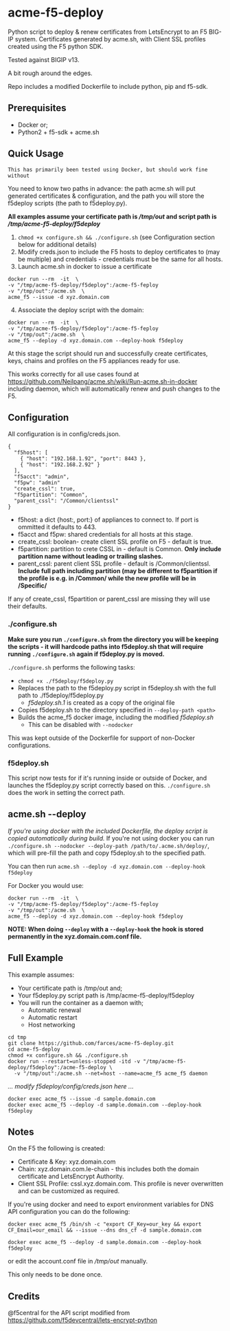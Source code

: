 # acme-f5-deploy
Python script to deploy &amp; renew certificates from LetsEncrypt to an F5 BIG-IP system. Certificates generated by acme.sh, with Client SSL profiles created using the F5 python SDK. 

Tested against BIGIP v13.

A bit rough around the edges.

Repo includes a modified Dockerfile to include python, pip and f5-sdk.
## Prerequisites
- Docker or;
- Python2 + f5-sdk + acme.sh

## Quick Usage
`This has primarily been tested using Docker, but should work fine without`

You need to know two paths in advance: the path acme.sh will put generated certificates & configuration, and the path you will store the f5deploy scripts (the path to f5deploy.py).

**All examples assume your certificate path is _/tmp/out_ and script path is _/tmp/acme-f5-deploy/f5deploy_**
1. `chmod +x configure.sh && ./configure.sh` (see Configuration section below for additional details)
2. Modify creds.json to include the F5 hosts to deploy certificates to (may be multiple) and credentials - credentials must be the same for all hosts.
3. Launch acme.sh in docker to issue a certificate
  ```
 docker run --rm  -it  \
 -v "/tmp/acme-f5-deploy/f5deploy":/acme-f5-feploy
 -v "/tmp/out":/acme.sh  \
 acme_f5 --issue -d xyz.domain.com
  ``` 
4. Associate the deploy script with the domain:
  ```
  docker run --rm  -it  \
  -v "/tmp/acme-f5-deploy/f5deploy":/acme-f5-feploy
  -v "/tmp/out":/acme.sh  \
  acme_f5 --deploy -d xyz.domain.com --deploy-hook f5deploy
  ```
  
At this stage the script should run and successfully create certificates, keys, chains and profiles on the F5 appliances ready for use.

This works correctly for all use cases found at https://github.com/Neilpang/acme.sh/wiki/Run-acme.sh-in-docker including daemon, which will automatically renew and push changes to the F5.

## Configuration
All configuration is in config/creds.json.
```
{
  "f5host": [
    { "host": "192.168.1.92", "port": 8443 },
    { "host": "192.168.2.92" }
  ],
  "f5acct": "admin",
  "f5pw": "admin"
  "create_cssl": true,
  "f5partition": "Common",
  "parent_cssl": "/Common/clientssl"
}
```
* f5host: a dict {host:, port:} of appliances to connect to. If port is ommitted it defaults to 443.
* f5acct and f5pw: shared credentials for all hosts at this stage.
* create_cssl: boolean- create client SSL profile on F5 - default is true.
* f5partition: partition to crete CSSL in - default is Common. **Only include partition name without leading or trailing slashes.**
* parent_cssl: parent client SSL profile - default is /Common/clientssl. **Include full path including partition (may be different to f5partition if the profile is e.g. in /Common/ while the new profile will be in /Specific/**

If any of create_cssl, f5partition or parent_cssl are missing they will use their defaults.

### ./configure.sh
**Make sure you run `./configure.sh` from the directory you will be keeping the scripts - it will hardcode paths into f5deploy.sh that will require running `./configure.sh` again if f5deploy.py is moved.**

`./configure.sh` performs the following tasks:
- `chmod +x ./f5deploy/f5deploy.py`
- Replaces the path to the f5deploy.py script in f5deploy.sh with the full path to ./f5deploy/f5deploy.py
    - *f5deploy.sh.1* is created as a copy of the original file
- Copies f5deploy.sh to the directory specified in `--deploy-path <path>`
- Builds the acme_f5 docker image, including the modified *f5deploy.sh*
    - This can be disabled with `--nodocker`
    
This was kept outside of the Dockerfile for support of non-Docker configurations.

### f5deploy.sh
This script now tests for if it's running inside or outside of Docker, and launches the f5deploy.py script correctly based on this. `./configure.sh` does the work in setting the correct path.

## acme.sh --deploy
*If you're using docker with the included Dockerfile, the deploy script is copied automatically during build.*
If you're not using docker you can run `./configure.sh --nodocker --deploy-path /path/to/.acme.sh/deploy/`, which will pre-fill the path and copy f5deploy.sh to the specified path.

You can then run `acme.sh --deploy -d xyz.domain.com --deploy-hook f5deploy`

For Docker you would use:
```
docker run --rm  -it  \
-v "/tmp/acme-f5-deploy/f5deploy":/acme-f5-feploy
-v "/tmp/out":/acme.sh  \
acme_f5 --deploy -d xyz.domain.com --deploy-hook f5deploy
```
**NOTE: When doing `--deploy` with a `--deploy-hook` the hook is stored permanently in the xyz.domain.com.conf file.**

## Full Example
This example assumes:
- Your certificate path is /tmp/out and;
- Your f5deploy.py script path is /tmp/acme-f5-deploy/f5deploy
- You will run the container as a daemon with;
  - Automatic renewal
  - Automatic restart
  - Host networking

```
cd tmp
git clone https://github.com/farces/acme-f5-deploy.git
cd acme-f5-deploy
chmod +x configure.sh && ./configure.sh
docker run --restart=unless-stopped -itd -v "/tmp/acme-f5-deploy/f5deploy":/acme-f5-deploy \
  -v "/tmp/out":/acme.sh --net=host --name=acme_f5 acme_f5 daemon
```
*... modify f5deploy/config/creds.json here ...*
```
docker exec acme_f5 --issue -d sample.domain.com
docker exec acme_f5 --deploy -d sample.domain.com --deploy-hook f5deploy
```

## Notes
On the F5 the following is created:
- Certificate & Key: xyz.domain.com
- Chain: xyz.domain.com.le-chain - this includes both the domain certificate and LetsEncrypt Authority.
- Client SSL Profile: cssl.xyz.domain.com. This profile is never overwritten and can be customized as required.

If you're using docker and need to export environment variables for DNS API configuration you can do the following:
```
docker exec acme_f5 /bin/sh -c "export CF_Key=our_key && export CF_Email=our_email && --issue --dns dns_cf -d sample.domain.com
```
```
docker exec acme_f5 --deploy -d sample.domain.com --deploy-hook f5deploy
```
or edit the account.conf file in */tmp/out* manually.

This only needs to be done once.

## Credits
@f5central for the API script modified from https://github.com/f5devcentral/lets-encrypt-python

